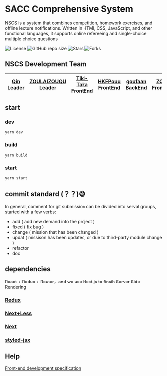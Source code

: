 # SACC Comprehensive System
NSCS is a system that combines competition, homework exercises, and offline lecture notifications. Written in HTMl, CSS, JavaScript, and other functional languages, it supports online refereeing and single-choice multiple choice questions

![License](https://img.shields.io/github/license/NJUPT-SACC/Sacc-Comprehensive-System.svg?style=flat-square)
![GitHub repo size](https://img.shields.io/github/repo-size/NJUPT-SACC/Sacc-Comprehensive-System.svg?style=flat-square)
![Stars](https://img.shields.io/github/stars/NJUPT-SACC/Sacc-Comprehensive-System?style=flat-square)
![Forks](https://img.shields.io/github/forks/NJUPT-SACC/Sacc-Comprehensive-System.svg?style=flat-square)
## NSCS Development Team

| [<b>Qin</b>](https://github.com/wwqin)<br />**Leader**   |  [<b>ZOULAIZOUQU</b>](https://github.com/big747386)<br />**Leader** | [<b>Tiki-Taka</b>](https://github.com/BinghuiXie)<br />**FrontEnd**<br />  | [<b>HKFPouu</b>](https://github.com/HKFPouu)<br />**FrontEnd** | [<b>goufaan</b>](https://github.com/goufaan)<br />**BackEnd** | [<b>ZCCy</b>](https://github.com/ZCCy)<br />**FrontEnd**   |
| :---: | :---: | :---: | :---: | :---: | :---: |

## start
### dev
```
yarn dev
```
### build
```
yarn build
```
### start
```
yarn start
```
## commit standard (？？):smile:
In general, comment for git submission can be divided into serval groups, started with a few verbs:
- add ( add new demand into the project )
- fixed ( fix bug )
- change ( mission that has been changed )
- updat ( missison has been updated, or due to third-party module change )
- refactor
- doc
## dependencies
React + Redux + Router，and we use Next.js to finsih Server Side Rendering 
### [Redux](http://cn.redux.js.org/docs/react-redux/)
### [Next+Less](https://github.com/zeit/next-plugins/tree/master/packages/next-less)
### [Next](https://nextjs.frontendx.cn/docs/#%E5%AE%89%E8%A3%85)
### [styled-jsx](https://github.com/zeit/styled-jsx)

## Help
[Front-end development specification](./development.md)

